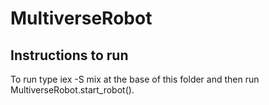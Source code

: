 # MultiverseRobot

## Instructions to run

To run type iex -S mix at the base of this folder and then run MultiverseRobot.start_robot().
